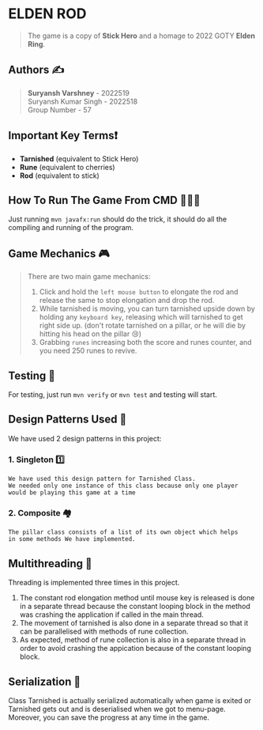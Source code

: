 # **ELDEN ROD**
>The game is a copy of **Stick Hero** and a homage to 2022 GOTY **Elden Ring**.

## Authors ✍️
> **Suryansh Varshney** - 2022519 \
> Suryansh Kumar Singh - 2022518 \
> Group Number - 57

## Important Key Terms❗
* **Tarnished** (equivalent to Stick Hero)
* **Rune** (equivalent to cherries)
* **Rod** (equivalent to stick)

## How To Run The Game From CMD 👨🏻‍💻
Just running ```mvn javafx:run``` should do the trick, it should do all the compiling and running of the program.

## Game Mechanics 🎮
>There are two main game mechanics:
> 1. Click and hold the ```left mouse button``` to elongate the rod and release the same to stop elongation and drop
the rod.
> 2. While tarnished is moving, you can turn tarnished upside down by holding any ```keyboard key```, releasing which will
tarnished to get right side up. (don't rotate tarnished on a pillar, or he will die by hitting his head on the pillar 😢)
> 3. Grabbing `runes` increasing both the score and runes counter, and you need 250 runes to revive.

## Testing 🧪
For testing, just run ```mvn verify``` or ```mvn test``` and testing will start.

## Design Patterns Used 🫧
We have used 2 design patterns in this project:
### 1. Singleton 1️⃣
    We have used this design pattern for Tarnished Class.
    We needed only one instance of this class because only one player
    would be playing this game at a time
### 2. Composite 🏘️
    The pillar class consists of a list of its own object which helps
    in some methods We have implemented.

## Multithreading 🧵
Threading is implemented three times in this project.
1. The constant rod elongation method until mouse key is released is done in a separate thread because the constant looping block
 in the method was crashing the application if called in the main thread.
2. The movement of tarnished is also done in a separate thread so that it can be parallelised with methods of rune collection.
3. As expected, method of rune collection is also in a separate thread in order to avoid crashing the appication because of the constant
looping block.

## Serialization 📩
Class Tarnished is actually serialized automatically when game is exited or Tarnished gets out and is deserialised when we got to menu-page.
Moreover, you can save the progress at any time in the game.